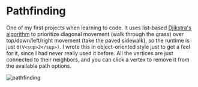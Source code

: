 # Pathfinding

One of my first projects when learning to code. It uses list-based [Djikstra's algorithm](https://en.wikipedia.org/wiki/Dijkstra%27s_algorithm) to prioritize diagonal movement (walk through the grass) over top/down/left/right movement (take the paved sidewalk), so the runtime is just `Θ(V<sup>2</sup>)`. I wrote this in object-oriented style just to get a feel for it, since I had never really used it before. All the vertices are just connected to their neighbors, and you can click a vertex to remove it from the available path options.

![pathfinding](./pathfinding.png)
